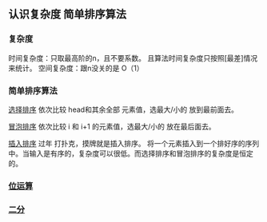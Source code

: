 ## 认识复杂度 简单排序算法

### 复杂度
时间复杂度：只取最高阶的n，且不要系数。 且算法时间复杂度只按照[最差]情况来统计。
空间复杂度：跟n没关的是 O（1）

### 简单排序算法

[选择排序](./Code01_选择排序.java)
    依次比较 head和其余全部 元素值，选最大/小的 放到最前面去。  
    
[冒泡排序](./Code02_冒泡排序.java)
    依次比较 i 和 i+1 的元素值，选最大/小的 放在最后面去。

[插入排序](./Code04_插入排序.java)
    过年 打扑克，摸牌就是插入排序。 将一个元素插入到一个排好序的序列中。当输入是有序的，复杂度可以很低。而选择排序和冒泡排序的复杂度是恒定的。
    
    
    
    
### [位运算](./位运算.md)


### [二分](./Code) 


